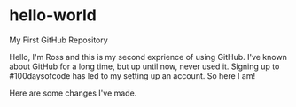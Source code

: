 # hello-world
My First GitHub Repository

Hello, I'm Ross and this is my second exprience of using GitHub. I've known about GitHub for a long time, but up until now, never used it. Signing up to #100daysofcode has led to my setting up an account. So here I am!

Here are some changes I've made.
